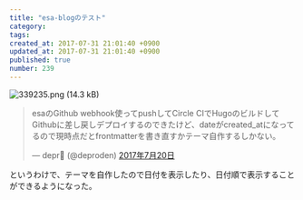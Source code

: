 ```yaml
---
title: "esa-blogのテスト"
category: 
tags: 
created_at: 2017-07-31 21:01:40 +0900
updated_at: 2017-07-31 21:01:40 +0900
published: true
number: 239
---
```


![339235.png (14.3 kB)](https://img.esa.io/uploads/production/attachments/4032/2017/07/31/12823/ef3e3263-3792-4c36-a04a-b2df510aaa24.png)

<blockquote class="twitter-tweet" data-lang="ja"><p lang="ja" dir="ltr">esaのGithub webhook使ってpushしてCircle CIでHugoのビルドしてGithubに差し戻しデプロイするのできたけど、dateがcreated_atになってるので現時点だとfrontmatterを書き直すかテーマ自作するしかない。</p>&mdash; depr🍢 (@deproden) <a href="https://twitter.com/deproden/status/887873539121881088">2017年7月20日</a></blockquote>
<script async src="//platform.twitter.com/widgets.js" charset="utf-8"></script>

というわけで、テーマを自作したので日付を表示したり、日付順で表示することができるようになった。
